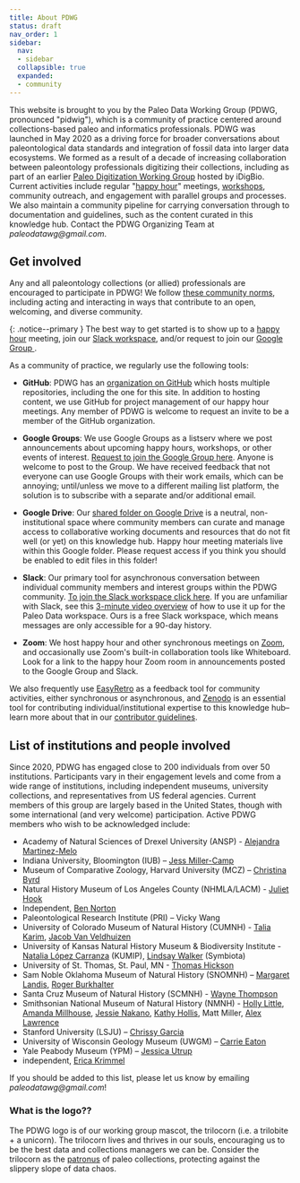 ```yaml
---
title: About PDWG
status: draft
nav_order: 1
sidebar:
  nav:
  - sidebar
  collapsible: true
  expanded:
  - community
---
```


This website is brought to you by the Paleo Data Working Group (PDWG, pronounced "pidwig"), which is a community of practice centered around collections-based paleo and informatics professionals. PDWG was launched in May 2020 as a driving force for broader conversations about paleontological data standards and integration of fossil data into larger data ecosystems. We formed as a result of a decade of increasing collaboration between paleontology professionals digitizing their collections, including as part of an earlier [Paleo Digitization Working Group](https://www.idigbio.org/wiki/index.php/Paleo_Digitization_Working_Group) hosted by iDigBio. Current activities include regular "[happy hour](/community/pdwg-happy-hours)" meetings, [workshops](/community/events), community outreach, and engagement with parallel groups and processes. We also maintain a community pipeline for carrying conversation through to documentation and guidelines, such as the content curated in this knowledge hub. Contact the PDWG Organizing Team at _paleodatawg@gmail.com_.

## Get involved

Any and all paleontology collections (or allied) professionals are encouraged to participate in PDWG! We follow [these community norms](), including acting and interacting in ways that contribute to an open, welcoming, and diverse community.

{: .notice--primary }
The best way to get started is to show up to a [happy hour](/community/pdwg-happy-hours) meeting, join our [Slack workspace](https://join.slack.com/t/paleo-data/shared_invite/zt-1nt02uuds-Yp40SwjPaHYSmwam1q3rZg), and/or request to join our [Google Group ](https://groups.google.com/g/paleo-data/about).

As a community of practice, we regularly use the following tools:

- **GitHub**: PDWG has an [organization on GitHub](https://github.com/orgs/paleo-data) which hosts multiple repositories, including the one for this site. In addition to hosting content, we use GitHub for project management of our happy hour meetings. Any member of PDWG is welcome to request an invite to be a member of the GitHub organization.

- **Google Groups**: We use Google Groups as a listserv where we post announcements about upcoming happy hours, workshops, or other events of interest. [Request to join the Google Group here](https://groups.google.com/g/paleo-data/about). Anyone is welcome to post to the Group. We have received feedback that not everyone can use Google Groups with their work emails, which can be annoying; until/unless we move to a different mailing list platform, the solution is to subscribe with a separate and/or additional email.

- **Google Drive**: Our [shared folder on Google Drive](https://drive.google.com/drive/folders/1Ne9B1bIGGzGhreEHMxoCVEwPaIhIILVx?usp=sharing) is a neutral, non-institutional space where community members can curate and manage access to collaborative working documents and resources that do not fit well (or yet) on this knowledge hub. Happy hour meeting materials live within this Google folder. Please request access if you think you should be enabled to edit files in this folder!

- **Slack**: Our primary tool for asynchronous conversation between individual community members and interest groups within the PDWG community. [To join the Slack workspace click here](https://join.slack.com/t/paleo-data/shared_invite/zt-1nt02uuds-Yp40SwjPaHYSmwam1q3rZg). If you are unfamiliar with Slack, see this [3-minute video overview](https://vimeo.com/434234678) of how to use it up for the Paleo Data workspace. Ours is a free Slack workspace, which means messages are only accessible for a 90-day history.

- **Zoom**: We host happy hour and other synchronous meetings on [Zoom](https://www.zoom.com), and occasionally use Zoom's built-in collaboration tools like Whiteboard. Look for a link to the happy hour Zoom room in announcements posted to the Google Group and Slack.

We also frequently use [EasyRetro](https://easyretro.io) as a feedback tool for community activities, either synchronous or asynchronous, and [Zenodo](https://zenodo.org/) is an essential tool for contributing individual/institutional expertise to this knowledge hub–learn more about that in our [contributor guidelines]().

## List of institutions and people involved

Since 2020, PDWG has engaged close to 200 individuals from over 50 institutions. Participants vary in their engagement levels and come from a wide range of institutions, including independent museums, university collections, and representatives from US federal agencies. Current members of this group are largely based in the United States, though with some international (and very welcome) participation. Active PDWG members who wish to be acknowledged include:

- Academy of Natural Sciences of Drexel University (ANSP) - [Alejandra Martinez-Melo](https://orcid.org/0000-0003-2314-689X)
- Indiana University, Bloomington (IUB) – [Jess Miller-Camp](https://orcid.org/0000-0003-4143-9514)
- Museum of Comparative Zoology, Harvard University (MCZ) – [Christina Byrd](https://orcid.org/0000-0001-7963-6092)
- Natural History Museum of Los Angeles County (NHMLA/LACM) - [Juliet Hook](https://orcid.org/0000-0003-0485-1112)
- Independent, [Ben Norton](https://orcid.org/0000-0002-5819-9134)
- Paleontological Research Institute (PRI) – Vicky Wang
- University of Colorado Museum of Natural History (CUMNH) - [Talia Karim](https://orcid.org/0000-0001-6514-963X), [Jacob Van Veldhuizen](https://orcid.org/0000-0001-6770-0181)
- University of Kansas Natural History Museum & Biodiversity Institute - [Natalia López Carranza](https://orcid.org/0000-0002-1393-2902) (KUMIP), [Lindsay Walker](https://orcid.org/0000-0002-2162-6593) (Symbiota)
- University of St. Thomas, St. Paul, MN - [Thomas Hickson](https://orcid.org/0000-0002-7878-3565)
- Sam Noble Oklahoma Museum of Natural History (SNOMNH) – [Margaret Landis](https://orcid.org/0000-0002-3297-9888), [Roger Burkhalter](https://orcid.org/0000-0001-5518-5661)
- Santa Cruz Museum of Natural History (SCMNH) - [Wayne Thompson](https://orcid.org/0000-0002-2603-0510)
- Smithsonian National Museum of Natural History (NMNH) - [Holly Little](https://orcid.org/0000-0001-7909-4166), [Amanda Millhouse](https://orcid.org/0000-0002-8679-4774), [Jessie Nakano](https://orcid.org/0000-0002-7652-3663), [Kathy Hollis](https://orcid.org/0000-0002-4875-0594), Matt Miller, [Alex Lawrence](https://orcid.org/0009-0004-7918-4208)
- Stanford University (LSJU) – [Chrissy Garcia](https://orcid.org/0000-0002-9728-3670)
- University of Wisconsin Geology Museum (UWGM) – [Carrie Eaton](https://orcid.org/0000-0001-6647-1751)
- Yale Peabody Museum (YPM) – [Jessica Utrup](https://orcid.org/0000-0001-5201-8235)
- independent, [Erica Krimmel](https://orcid.org/0000-0003-3192-0080)

If you should be added to this list, please let us know by emailing _paleodatawg@gmail.com_!

### What is the logo??

The PDWG logo is of our working group mascot, the trilocorn (i.e. a trilobite + a unicorn). The trilocorn lives and thrives in our souls, encouraging us to be the best data and collections managers we can be. Consider the trilocorn as the [patronus](https://en.wikipedia.org/wiki/Fictional_universe_of_Harry_Potter#Patronuses) of paleo collections, protecting against the slippery slope of data chaos.
